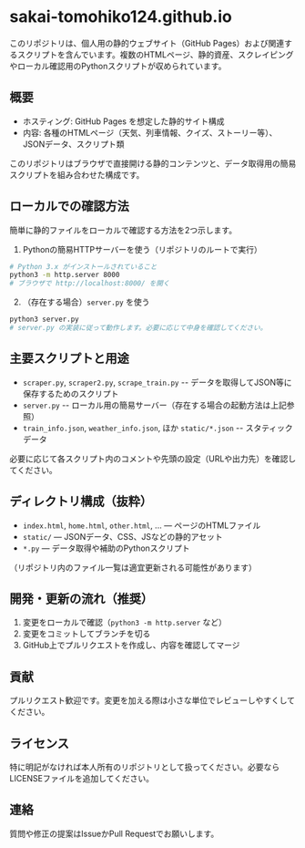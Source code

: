 
# sakai-tomohiko124.github.io

このリポジトリは、個人用の静的ウェブサイト（GitHub Pages）および関連するスクリプトを含んでいます。複数のHTMLページ、静的資産、スクレイピングやローカル確認用のPythonスクリプトが収められています。

## 概要

- ホスティング: GitHub Pages を想定した静的サイト構成
- 内容: 各種のHTMLページ（天気、列車情報、クイズ、ストーリー等）、JSONデータ、スクリプト類

このリポジトリはブラウザで直接開ける静的コンテンツと、データ取得用の簡易スクリプトを組み合わせた構成です。

## ローカルでの確認方法

簡単に静的ファイルをローカルで確認する方法を2つ示します。

1) Pythonの簡易HTTPサーバーを使う（リポジトリのルートで実行）

```bash
# Python 3.x がインストールされていること
python3 -m http.server 8000
# ブラウザで http://localhost:8000/ を開く
```

2) （存在する場合）`server.py` を使う

```bash
python3 server.py
# server.py の実装に従って動作します。必要に応じて中身を確認してください。
```

## 主要スクリプトと用途

- `scraper.py`, `scraper2.py`, `scrape_train.py` -- データを取得してJSON等に保存するためのスクリプト
- `server.py` -- ローカル用の簡易サーバー（存在する場合の起動方法は上記参照）
- `train_info.json`, `weather_info.json`, ほか `static/*.json` -- スタティックデータ

必要に応じて各スクリプト内のコメントや先頭の設定（URLや出力先）を確認してください。

## ディレクトリ構成（抜粋）

- `index.html`, `home.html`, `other.html`, ... — ページのHTMLファイル
- `static/` — JSONデータ、CSS、JSなどの静的アセット
- `*.py` — データ取得や補助のPythonスクリプト

（リポジトリ内のファイル一覧は適宜更新される可能性があります）

## 開発・更新の流れ（推奨）

1. 変更をローカルで確認（`python3 -m http.server` など）
2. 変更をコミットしてブランチを切る
3. GitHub上でプルリクエストを作成し、内容を確認してマージ

## 貢献
プルリクエスト歓迎です。変更を加える際は小さな単位でレビューしやすくしてください。

## ライセンス
特に明記がなければ本人所有のリポジトリとして扱ってください。必要ならLICENSEファイルを追加してください。

## 連絡
質問や修正の提案はIssueかPull Requestでお願いします。


